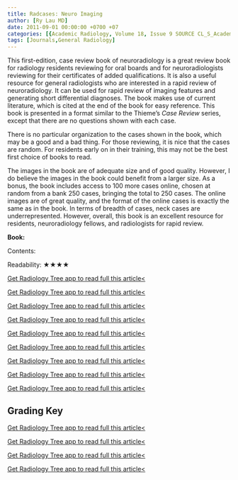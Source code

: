 ```yaml
---
title: Radcases: Neuro Imaging
author: [Ry Lau MD]
date: 2011-09-01 00:00:00 +0700 +07
categories: [{Academic Radiology, Volume 18, Issue 9 SOURCE CL_S_AcademicRadiologyVolume18Issue9 1}]
tags: [Journals,General Radiology]
---
```

This first-edition, case review book of neuroradiology is a great review book for radiology residents reviewing for oral boards and for neuroradiologists reviewing for their certificates of added qualifications. It is also a useful resource for general radiologists who are interested in a rapid review of neuroradiology. It can be used for rapid review of imaging features and generating short differential diagnoses. The book makes use of current literature, which is cited at the end of the book for easy reference. This book is presented in a format similar to the Thieme’s _Case Review_ series, except that there are no questions shown with each case.

There is no particular organization to the cases shown in the book, which may be a good and a bad thing. For those reviewing, it is nice that the cases are random. For residents early on in their training, this may not be the best first choice of books to read.

The images in the book are of adequate size and of good quality. However, I do believe the images in the book could benefit from a larger size. As a bonus, the book includes access to 100 more cases online, chosen at random from a bank 250 cases, bringing the total to 250 cases. The online images are of great quality, and the format of the online cases is exactly the same as in the book. In terms of breadth of cases, neck cases are underrepresented. However, overall, this book is an excellent resource for residents, neuroradiology fellows, and radiologists for rapid review.

**Book:**

Contents:

Readability: ★★★★

[Get Radiology Tree app to read full this article<](https://clinicalpub.com/app)

[Get Radiology Tree app to read full this article<](https://clinicalpub.com/app)

[Get Radiology Tree app to read full this article<](https://clinicalpub.com/app)

[Get Radiology Tree app to read full this article<](https://clinicalpub.com/app)

[Get Radiology Tree app to read full this article<](https://clinicalpub.com/app)

[Get Radiology Tree app to read full this article<](https://clinicalpub.com/app)

[Get Radiology Tree app to read full this article<](https://clinicalpub.com/app)

[Get Radiology Tree app to read full this article<](https://clinicalpub.com/app)

[Get Radiology Tree app to read full this article<](https://clinicalpub.com/app)

## Grading Key

[Get Radiology Tree app to read full this article<](https://clinicalpub.com/app)

[Get Radiology Tree app to read full this article<](https://clinicalpub.com/app)

[Get Radiology Tree app to read full this article<](https://clinicalpub.com/app)

[Get Radiology Tree app to read full this article<](https://clinicalpub.com/app)